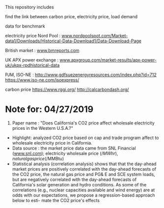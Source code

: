 This repository includes


find the link between carbon price, electricity price, load demand

data for benchmark

electricity price
Nord Pool : www.nordpoolspot.com/Market-data1/Downloads/Historical-Data-Download1/Data-Download-Page

British market :
www.bmreports.com

UK APX power exchange :
www.apxgroup.com/market-results/apx-power-uk/ukpx-rpdhistorical-data

PJM, ISO-NE :
http://www.gdfsuezenergyresources.com/index.php?id=712
https://www.iso-ne.com/isoexpress/

carbon price
https://www.rggi.org/
http://calcarbondash.org/

# Note for: 04/27/2019

1. Paper name : "Does California's CO2 price affect wholesale electricity prices in the Western U.S.A.?"
  * Highlight: analyzed CO2 price based on cap and trade program affect to wholesale electricity price in California.
  * Data source : the market price data came from SNL Financial (www.snl.com); electricity wholesale price ($/MWhr), natural gas price ($/MMBtu)
  * Statistical analysis (correlation analysis) shows that that the day-ahead market prices are positively correlated with the day-ahead forecasts of the CO2 price, the natural gas price and PG& E and SCE system loads, but are negatively correlated with the day-ahead forecasts of California's solar generation and hydro conditions. As some of the correlations (e.g., nuclear capacities available and wind energy) are at odds with our expectations, we propose a regression-based approach below to esti- mate the CO2 price's effects
